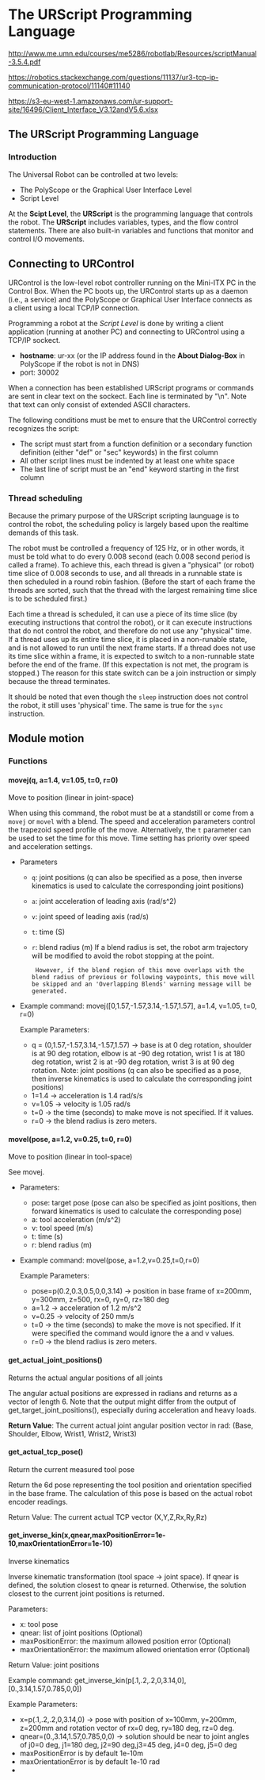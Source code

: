 # The URScript Programming Language

http://www.me.umn.edu/courses/me5286/robotlab/Resources/scriptManual-3.5.4.pdf

https://robotics.stackexchange.com/questions/11137/ur3-tcp-ip-communication-protocol/11140#11140

https://s3-eu-west-1.amazonaws.com/ur-support-site/16496/Client_Interface_V3.12andV5.6.xlsx


## The URScript Programming Language

### Introduction

The Universal Robot can be controlled at two levels:
- The PolyScope or the Graphical User Interface Level
- Script Level

At the **Scipt Level**, the **URScript** is the programming language that controls the robot. The **URScript** includes variables, types, and the flow control statements. There are also built-in variables and functions that monitor and control I/O movements.

## Connecting to URControl

URControl is the low-level robot controller running on the Mini-ITX PC in the Control Box. When the PC boots up, the URControl starts up as a daemon (i.e., a service) and the PolyScope or Graphical User Interface connects as a client using a local TCP/IP connection.

Programming a robot at the *Script Level* is done by writing a client application (running at another PC) and connecting to URControl using a TCP/IP sockect.

- **hostname**: ur-xx (or the IP address found in the **About Dialog-Box** in PolyScope if the robot is not in DNS)
- port: 30002

When a connection has been established URScript programs or commands are sent in clear text on the sockect. Each line is terminated by "\n". Note that text can only consist of extended ASCII characters.

The following conditions must be met to ensure that the URControl correctly recognizes the script:

- The script must start from a function definition or a secondary function definition (either "def" or "sec" keywords) in the first column
- All other script lines must be indented by at least one white space
- The last line of script must be an "end" keyword starting in the first column

### Thread scheduling

Because the primary purpose of the URScript scripting launguage is to control the robot, the scheduling policy is largely based upon the realtime demands of this task.

The robot must be controlled a frequency of 125 Hz, or in other words, it must be told what to do every 0.008 second (each 0.008 second period is called a frame). To achieve this, each thread is given a "physical" (or robot) time slice of 0.008 seconds to use, and all threads in a runnable state is then scheduled in a round robin fashion. (Before the start of each frame the threads are sorted, such that the thread with the largest remaining time slice is to be scheduled first.)

Each time a thread is scheduled, it can use a piece of its time slice (by executing instructions that control the robot), or it can execute instructions that do not control the robot, and therefore do not use any "physical" time. If a thread uses up its entire time slice, it is placed in a non-runable state, and is not allowed to run until the next frame starts. If a thread does not use its time slice within a frame, it is expected to switch to a non-runnable state before the end of the frame. (If this expectation is not met, the program is stopped.) The reason for this state switch can be a join instruction or simply because the thread terminates.

It should be noted that even though the `sleep` instruction does not control the robot, it still uses 'physical' time. The same is true for the `sync` instruction.


## Module motion

### Functions

#### movej(q, a=1.4, v=1.05, t=0, r=0)

Move to position (linear in joint-space)

When using this command, the robot must be at a standstill or come from a `movej` or `movel` with a blend. The speed and acceleration parameters control the trapezoid speed profile of the move. Alternatively, the `t` parameter can be used to set the time for this move. Time setting has priority over speed and acceleration settings.

- Parameters
  - `q`: joint positions (q can also be specified as a pose, then inverse kinematics is used to calculate the corresponding joint positions)
  - `a`: joint acceleration of leading axis (rad/s^2)
  - `v`: joint speed of leading axis (rad/s)
  - `t`: time (S)
  - `r`: blend radius (m)
         If a blend radius is set, the robot arm trajectory will be modified to avoid the robot stopping at the point.

         However, if the blend region of this move overlaps with the blend radius of previous or following waypoints, this move will be skipped and an 'Overlapping Blends' warning message will be generated.

- Example command: 
  movej([0,1.57,-1.57,3.14,-1.57,1.57], a=1.4, v=1.05, t=0, r=0)

  Example Parameters:
  - q = (0,1.57,-1.57,3.14,-1.57,1.57) -> base is at 0 deg rotation, shoulder is at 90 deg rotation, elbow is at -90 deg rotation, wrist 1 is at 180 deg rotation, wrist 2 is at -90 deg rotation, wrist 3 is at 90 deg rotation. Note: joint positions (q can also be specified as a pose, then inverse kinematics is used to calculate the corresponding joint positions)
  - 1=1.4 -> acceleration is 1.4 rad/s/s
  - v=1.05 -> velocity is 1.05 rad/s
  - t=0 -> the time (seconds) to make move is not specified. If it values.
  - r=0 -> the blend radius is zero meters.

#### movel(pose, a=1.2, v=0.25, t=0, r=0)

Move to position (linear in tool-space)

See movej.

- Parameters:
  - pose: target pose (pose can also be specified as joint positions, then forward kinematics is used to calculate the corresponding pose)
  - a: tool acceleration (m/s^2)
  - v: tool speed (m/s)
  - t: time (s)
  - r: blend radius (m)

- Example command: movel(pose, a=1.2,v=0.25,t=0,r=0)
  
  Example Parameters:
  - pose=p(0.2,0.3,0.5,0,0,3.14) -> position in base frame of x=200mm, y=300mm, z=500, rx=0, ry=0, rz=180 deg
  - a=1.2 -> acceleration of 1.2 m/s^2
  - v=0.25 -> velocity of 250 mm/s
  - t=0 -> the time (seconds) to make the move is not specified. If it were specified the command would ignore the a and v values.
  - r=0 -> the blend radius is zero meters.

#### get_actual_joint_positions()

Returns the actual angular positions of all joints

The angular actual positions are expressed in radians and returns as a vector of length 6. Note that the output might differ from the output of get_target_joint_positions(), especially during acceleration and heavy loads.

**Return Value**: The current actual joint angular position vector in rad: (Base, Shoulder, Elbow, Wrist1, Wrist2, Wrist3)

#### get_actual_tcp_pose()

Return the current measured tool pose

Return the 6d pose representing the tool position and orientation specified in the base frame. The calculation of this pose is based on the actual robot encoder readings.

Return Value: The current actual TCP vector (X,Y,Z,Rx,Ry,Rz)

#### get_inverse_kin(x,qnear,maxPositionError=1e-10,maxOrientationError=1e-10)

Inverse kinematics

Inverse kinematic transformation (tool space -> joint space). If qnear is defined, the solution closest to qnear is returned. Otherwise, the solution closest to the current joint positions is returned.

Parameters:
- x: tool pose
- qnear: list of joint positions (Optional)
- maxPositionError: the maximum allowed position error (Optional)
- maxOrientationError: the maximum allowed orientation error (Optional)


Return Value: joint positions

Example command: get_inverse_kin(p[.1,.2,.2,0,3.14,0], [0.,3.14,1.57,0.785,0,0])

Example Parameters:
- x=p(.1,.2,.2,0,3.14,0) -> pose with position of x=100mm, y=200mm, z=200mm and rotation vector of rx=0 deg, ry=180 deg, rz=0 deg.
- qnear=(0.,3.14,1.57,0.785,0,0) -> solution should be near to joint angles of j0=0 deg, j1=180 deg, j2=90 deg,j3=45 deg, j4=0 deg, j5=0 deg
- maxPositionError is by default 1e-10m
- maxOrientationError is by default 1e-10 rad
- 